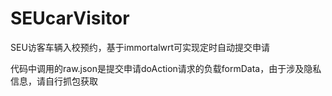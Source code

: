 # SEUcarVisitor
SEU访客车辆入校预约，基于immortalwrt可实现定时自动提交申请

代码中调用的raw.json是提交申请doAction请求的负载formData，由于涉及隐私信息，请自行抓包获取
